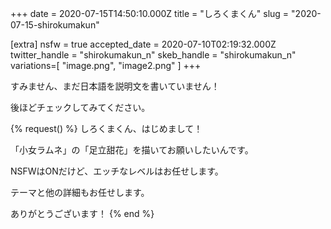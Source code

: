 +++
date = 2020-07-15T14:50:10.000Z
title = "しろくまくん"
slug = "2020-07-15-shirokumakun"

[extra]
nsfw = true
accepted_date = 2020-07-10T02:19:32.000Z
twitter_handle = "shirokumakun_n"
skeb_handle = "shirokumakun_n"
variations=[
  "image.png",
  "image2.png"
]
+++

すみません、まだ日本語を説明文を書いていません！

後ほどチェックしてみてください。

{% request() %}
しろくまくん、はじめまして！

「小女ラムネ」の「足立甜花」を描いてお願いしたいんです。

NSFWはONだけど、エッチなレベルはお任せします。

テーマと他の詳細もお任せします。

ありがとうございます！
{% end %}